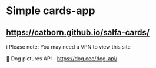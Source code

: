 # Simple cards-app

## https://catborn.github.io/salfa-cards/

ℹ️ Please note: You may need a VPN to view this site

🐩 Dog pictures API - https://dog.ceo/dog-api/
